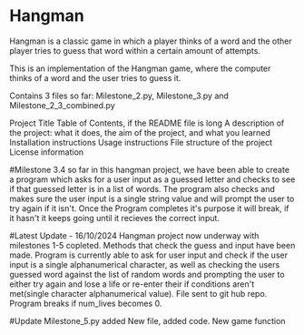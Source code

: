 # Hangman
Hangman is a classic game in which a player thinks of a word and the other player tries to guess that word within a certain amount of attempts.

This is an implementation of the Hangman game, where the computer thinks of a word and the user tries to guess it. 

Contains 3 files so far: Milestone_2.py, Milestone_3.py and Milestone_2_3_combined.py

Project Title
Table of Contents, if the README file is long
A description of the project: what it does, the aim of the project, and what you learned
Installation instructions
Usage instructions
File structure of the project
License information

#Milestone 3.4
so far in this hangman project, we have been able to create a program which asks for a user input as a guessed letter and checks to see if that guessed letter is in a list of words. The program also checks and makes sure the user input is a single string value and will prompt the user to try again if it isn't. Once the Program completes it's purpose it will break, if it hasn't it keeps going until it recieves the correct input.

#Latest Update - 16/10/2024
Hangman project now underway with milestones 1-5 copleted. Methods that check the guess and input have been made. Program is currently able to ask for user input and check if the user input is a single alphanumerical character, as well as checking the users guessed word against the list of random words and prompting the user to either try again and lose a life or re-enter their if conditions aren't met(single character alphanumerical value). File sent to git hub repo.
Program breaks if num_lives becomes 0.



#Update Milestone_5.py added
New file, added code. New game function

